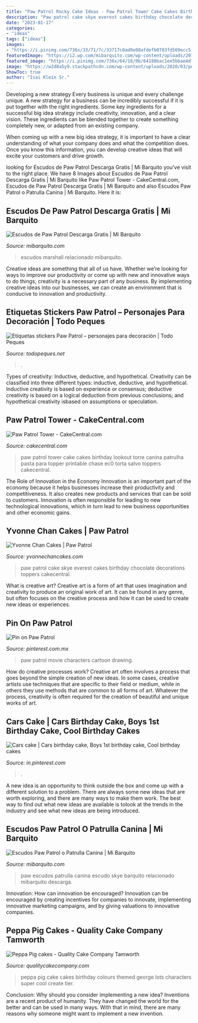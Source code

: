 ```yaml
---
title: "Paw Patrol Rocky Cake Ideas - Paw Patrol Tower Cake Cakes Birthday Lookout Torre Canina Patrulha Pasta Para Topper Printable Chase Ec0 Torta Salvo Toppers Cakecentral"
description: "Paw patrol cake skye everest cakes birthday chocolate decorations toppers cakecentral"
date: "2023-01-17"
categories:
- "ideas"
tags: ["ideas"]
images:
- "https://i.pinimg.com/736x/33/71/7c/33717c0ad0e88afdefb0783fd569ecc5.jpg"
featuredImage: "https://i2.wp.com/mibarquito.com/wp-content/uploads/2016/11/Marshall-Paw-Patrol-escudo-badge.png?fit=341%2C385&amp;ssl=1"
featured_image: "https://i.pinimg.com/736x/64/18/0b/64180bac1ee5bbae4df0f819bacaf1e4.jpg"
image: "https://w2d8a5y9.stackpathcdn.com/wp-content/uploads/2020/03/peppa-pig-two-tier-495x705.jpg"
ShowToc: true
author: "Isai Klein Sr."
---
```



Developing a new strategy
Every business is unique and every challenge unique. A new strategy for a business can be incredibly successful if it is put together with the right ingredients. 
Some key ingredients for a successful big idea strategy include creativity, innovation, and a clear vision. These ingredients can be blended together to create something completely new, or adapted from an existing company. 

When coming up with a new big idea strategy, it is important to have a clear understanding of what your company does and what the competition does. Once you know this information, you can develop creative ideas that will excite your customers and drive growth.

	

		
looking for Escudos de Paw Patrol Descarga Gratis | Mi Barquito you've visit to the right place. We have 8 Images about Escudos de Paw Patrol Descarga Gratis | Mi Barquito like Paw Patrol Tower - CakeCentral.com, Escudos de Paw Patrol Descarga Gratis | Mi Barquito and also Escudos Paw Patrol o Patrulla Canina | Mi Barquito. Here it is:
		
    
## Escudos De Paw Patrol Descarga Gratis | Mi Barquito

<img loading=lazy src="https://i2.wp.com/mibarquito.com/wp-content/uploads/2016/11/Marshall-Paw-Patrol-escudo-badge.png?fit=341%2C385&amp;ssl=1" onerror="this.onerror=null;this.src='https://tse1.mm.bing.net/th?id=OIP.rrZC6geOH8Us_xSCN3rXtQAAAA&amp;pid=15.1';" alt="Escudos de Paw Patrol Descarga Gratis | Mi Barquito">

_Source: mibarquito.com_

>escudos marshall relacionado mibarquito. 

	

Creative ideas are something that all of us have. Whether we’re looking for ways to improve our productivity or come up with new and innovative ways to do things, creativity is a necessary part of any business. By implementing creative ideas into our businesses, we can create an environment that is conducive to innovation and productivity.

    
## Etiquetas Stickers Paw Patrol – Personajes Para Decoración | Todo Peques

<img loading=lazy src="https://todopeques.net/wp-content/uploads/2016/08/Personajes-paw-patrol-imprimibles-gratis-.jpg" onerror="this.onerror=null;this.src='https://tse1.mm.bing.net/th?id=OIP.8WfuepoAVrGD1og1GGKoXAHaEd&amp;pid=15.1';" alt="Etiquetas stickers Paw Patrol – personajes para decoración | Todo Peques">

_Source: todopeques.net_

>. 

	

Types of creativity: Inductive, deductive, and hypothetical.
Creativity can be classified into three different types: inductive, deductive, and hypothetical. Inductive creativity is based on experience or consensus; deductive creativity is based on a logical deduction from previous conclusions; and hypothetical creativity isbased on assumptions or speculation.

    
## Paw Patrol Tower - CakeCentral.com

<img loading=lazy src="https://cdn001.cakecentral.com/gallery/2016/03/900_paw-patrol-tower-668447msRso.JPG" onerror="this.onerror=null;this.src='https://tse3.mm.bing.net/th?id=OIP.FBJYHV7szchtwZ4dBA7cTgHaK0&amp;pid=15.1';" alt="Paw Patrol Tower - CakeCentral.com">

_Source: cakecentral.com_

>paw patrol tower cake cakes birthday lookout torre canina patrulha pasta para topper printable chase ec0 torta salvo toppers cakecentral. 

	

The Role of Innovation in the Economy
Innovation is an important part of the economy because it helps businesses increase their productivity and competitiveness. It also creates new products and services that can be sold to customers. Innovation is often responsible for leading to new technological innovations, which in turn lead to new business opportunities and other economic gains.

    
## Yvonne Chan Cakes | Paw Patrol

<img loading=lazy src="http://yvonnechancakes.com/wp-content/uploads/2017/03/PawPatrolTopper.jpg" onerror="this.onerror=null;this.src='https://tse2.mm.bing.net/th?id=OIP.wp17dkS4Nh3Iuz-I5QF0UAHaLW&amp;pid=15.1';" alt="Yvonne Chan Cakes | Paw Patrol">

_Source: yvonnechancakes.com_

>paw patrol cake skye everest cakes birthday chocolate decorations toppers cakecentral. 

	

What is creative art?
Creative art is a form of art that uses imagination and creativity to produce an original work of art. It can be found in any genre, but often focuses on the creative process and how it can be used to create new ideas or experiences.

    
## Pin On Paw Patrol

<img loading=lazy src="https://i.pinimg.com/736x/64/18/0b/64180bac1ee5bbae4df0f819bacaf1e4.jpg" onerror="this.onerror=null;this.src='https://tse4.mm.bing.net/th?id=OIP.t6IJA2Y97TkrPqGMNanrlgHaKU&amp;pid=15.1';" alt="Pin on Paw Patrol">

_Source: pinterest.com.mx_

>paw patrol movie characters cartoon drawing. 

	

How do creative processes work?
Creative art often involves a process that goes beyond the simple creation of new ideas. In some cases, creative artists use techniques that are specific to their field or medium, while in others they use methods that are common to all forms of art. Whatever the process, creativity is often required for the creation of beautiful and unique works of art.

    
## Cars Cake | Cars Birthday Cake, Boys 1st Birthday Cake, Cool Birthday Cakes

<img loading=lazy src="https://i.pinimg.com/736x/33/71/7c/33717c0ad0e88afdefb0783fd569ecc5.jpg" onerror="this.onerror=null;this.src='https://tse3.mm.bing.net/th?id=OIP.FoWQ-FB8rMl1Ji2zfzpmoAHaLH&amp;pid=15.1';" alt="Cars cake | Cars birthday cake, Boys 1st birthday cake, Cool birthday cakes">

_Source: in.pinterest.com_

>. 

	

A new idea is an opportunity to think outside the box and come up with a different solution to a problem. There are always some new ideas that are worth exploring, and there are many ways to make them work. The best way to find out what new ideas are available is tolook at the trends in the industry and see what new ideas are being introduced.

    
## Escudos Paw Patrol O Patrulla Canina | Mi Barquito

<img loading=lazy src="https://i2.wp.com/mibarquito.com/wp-content/uploads/2017/11/Badge-Paw-Patrol-Escudo-Skye.png?fit=341%2C385&amp;ssl=1" onerror="this.onerror=null;this.src='https://tse1.mm.bing.net/th?id=OIP.WDVaLHmH5KY5LG5spq18bAAAAA&amp;pid=15.1';" alt="Escudos Paw Patrol o Patrulla Canina | Mi Barquito">

_Source: mibarquito.com_

>paw escudos patrulla canina escudo skye barquito relacionado mibarquito descarga. 

	

Innovation: How can innovation be encouraged?
Innovation can be encouraged by creating incentives for companies to innovate, implementing innovative marketing campaigns, and by giving valuations to innovative companies.

    
## Peppa Pig Cakes - Quality Cake Company Tamworth

<img loading=lazy src="https://w2d8a5y9.stackpathcdn.com/wp-content/uploads/2020/03/peppa-pig-two-tier-495x705.jpg" onerror="this.onerror=null;this.src='https://tse2.mm.bing.net/th?id=OIP.jHv1_EvmscY38Tqpn7eU3QHaKj&amp;pid=15.1';" alt="Peppa Pig cakes - Quality Cake Company Tamworth">

_Source: qualitycakecompany.com_

>peppa pig cake cakes birthday colours themed george lots characters super cool create tier. 

	

Conclusion: Why should you consider implementing a new idea?
Inventions are a recent product of humanity. They have changed the world for the better and can be used in many ways. With that in mind, there are many reasons why someone might want to implement a new invention.

